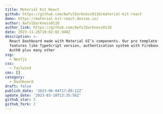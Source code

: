```yaml
---
title: Material Kit React
github: https://github.com/AwfulDarkness0110/material-kit-react
demo: https://material-kit-react.devias.io/
author: AwfulDarkness0110
author_link: https://github.com/AwfulDarkness0110
date: 2023-11-26T10:02:02.948Z
description: >-
  React Dashboard made with Material UI’s components. Our pro template contains
  features like TypeScript version, authentication system with Firebase and
  Auth0 plus many other
ssg:
  - Nextjs
css:
  - Tailwind
cms: []
category:
  - Dashboard
draft: false
publish_date: '2023-06-04T17:09:12Z'
update_date: '2023-03-10T13:35:56Z'
github_star: 3
github_fork: 2
---
```

